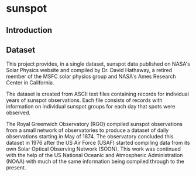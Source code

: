 # sunspot

## Introduction

## Dataset

This project provides, in a single dataset, sunspot data published on NASA's Solar 
Physics website and compiled by Dr. David Hathaway, a retired member of the MSFC 
solar physics group and NASA's Ames Research Center in California.

The dataset is created from ASCII text files containing records for individual
years of sunspot observations. Each file consists of records with information
on individual sunspot groups for each day that spots were observed.

The Royal Greenwich Observatory (RGO) compiled sunspot observations from a small
network of observatories to produce a dataset of daily observations starting in
May of 1874. The observatory concluded this dataset in 1976 after the US Air
Force (USAF) started compiling data from its own Solar Optical Observing Network
(SOON). This work was continued with the help of the US National Oceanic and
Atmospheric Administration (NOAA) with much of the same information being
compiled through to the present.
